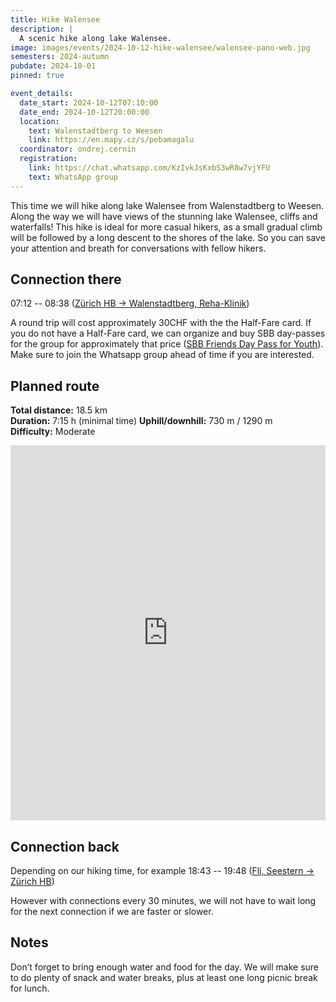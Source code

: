 ```yaml
---
title: Hike Walensee
description: |
  A scenic hike along lake Walensee.
image: images/events/2024-10-12-hike-walensee/walensee-pano-web.jpg
semesters: 2024-autumn
pubdate: 2024-10-01
pinned: true

event_details:
  date_start: 2024-10-12T07:10:00
  date_end: 2024-10-12T20:00:00
  location:
    text: Walenstadtberg to Weesen
    link: https://en.mapy.cz/s/pebamagalu
  coordinator: ondrej.cernin
  registration:
    link: https://chat.whatsapp.com/KzIvkJsKxbS3wR8w7vjYFU
    text: WhatsApp group
---
```


This time we will hike along lake Walensee from Walenstadtberg to Weesen. Along the way we will have views of the stunning lake Walensee, cliffs and waterfalls! This hike is ideal for more casual hikers, as a small gradual climb will be followed by a long descent to the shores of the lake. So you can save your attention and breath for conversations with fellow hikers.


<!--more-->

## Connection there

07:12 -- 08:38 ([Zürich HB → Walenstadtberg, Reha-Klinik](https://www.sbb.ch/en?date=%222024-10-12%22&moment=%22DEPARTURE%22&selected_trip=0&stops=%5B%7B%22value%22%3A%228503000%22%2C%22type%22%3A%22ID%22%2C%22label%22%3A%22Z%C3%BCrich%20HB%22%7D%2C%7B%22value%22%3A%228578574%22%2C%22type%22%3A%22ID%22%2C%22label%22%3A%22Walenstadtberg%2C%20Reha-Klinik%22%7D%5D&time=%2206%3A28%22))

A round trip will cost approximately 30CHF with the the Half-Fare card. If you do not have a Half-Fare card, we can organize and buy SBB day-passes for the group for approximately that price ([SBB Friends Day Pass for Youth](https://www.sbb.ch/en/campaign/friends.html?at_medium=sl&at_campaign=VMA24-0080&at_platform=google&at_creation=EN&at_variant=friendstk&at_term=sbb%20friends%20ticket&gad_source=1&gclid=Cj0KCQjwu-63BhC9ARIsAMMTLXRdEx_VUtpO4kHqulQQbubRUqeVkRG1L9inxhSrLOrdmkIvbhSkHDEaAmmmEALw_wcB)). Make sure to join the Whatsapp group ahead of time if you are interested.

## Planned route

**Total distance:** 18.5 km  
**Duration:** 7:15 h (minimal time)
**Uphill/downhill:** 730 m / 1290 m  
**Difficulty:** Moderate

<iframe style="border:none; width: 100%;" src="https://en.frame.mapy.cz/s/gazamokoca" height="600" frameborder="0" class="mb-4"></iframe>


## Connection back

Depending on our hiking time, for example 18:43 -- 19:48 ([Fli, Seestern → Zürich HB](https://www.sbb.ch/en?date=%222024-10-12%22&moment=%22DEPARTURE%22&selected_trip=0&stops=%5B%7B%22value%22%3A%228509461%22%2C%22type%22%3A%22ID%22%2C%22label%22%3A%22Fli%2C%20Seestern%22%7D%2C%7B%22value%22%3A%228503000%22%2C%22type%22%3A%22ID%22%2C%22label%22%3A%22Z%C3%BCrich%20HB%22%7D%5D&time=%2218%3A43%22))

However with connections every 30 minutes, we will not have to wait long for the next connection if we are faster or slower.  

## Notes
Don’t forget to bring enough water and food for the day. We will make sure to do plenty of snack and water breaks, plus at least one long picnic break for lunch.
